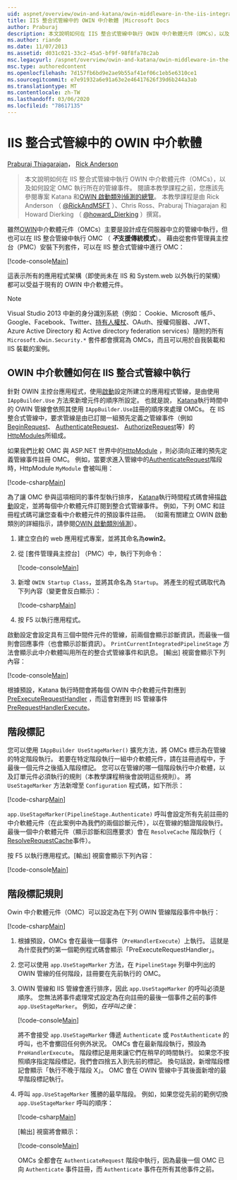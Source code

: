 ```yaml
---
uid: aspnet/overview/owin-and-katana/owin-middleware-in-the-iis-integrated-pipeline
title: IIS 整合式管線中的 OWIN 中介軟體 |Microsoft Docs
author: Praburaj
description: 本文說明如何在 IIS 整合式管線中執行 OWIN 中介軟體元件（OMCs），以及如何設定 OMC 執行所在的管線事件。 您應該 。
ms.author: riande
ms.date: 11/07/2013
ms.assetid: d031c021-33c2-45a5-bf9f-98f8fa78c2ab
msc.legacyurl: /aspnet/overview/owin-and-katana/owin-middleware-in-the-iis-integrated-pipeline
msc.type: authoredcontent
ms.openlocfilehash: 7d157fb6bd9e2ae9b55af41ef06c1eb5e6310ce1
ms.sourcegitcommit: e7e91932a6e91a63e2e46417626f39d6b244a3ab
ms.translationtype: MT
ms.contentlocale: zh-TW
ms.lasthandoff: 03/06/2020
ms.locfileid: "78617135"
---
```

# <a name="owin-middleware-in-the-iis-integrated-pipeline"></a>IIS 整合式管線中的 OWIN 中介軟體

[Praburaj Thiagarajan](https://github.com/Praburaj)， [Rick Anderson](https://twitter.com/RickAndMSFT)

> 本文說明如何在 IIS 整合式管線中執行 OWIN 中介軟體元件（OMCs），以及如何設定 OMC 執行所在的管線事件。 閱讀本教學課程之前，您應該先參閱專案 Katana 和[OWIN 啟動類別偵測](owin-startup-class-detection.md)[的總覽](an-overview-of-project-katana.md)。 本教學課程是由 Rick Anderson （ [@RickAndMSFT](https://twitter.com/#!/RickAndMSFT) ）、Chris Ross、Praburaj Thiagarajan 和 Howard Dierking （ [@howard\_Dierking](https://twitter.com/howard_dierking) ）撰寫。

雖然[OWIN](an-overview-of-project-katana.md)中介軟體元件（OMCs）主要是設計成在伺服器中立的管線中執行，但也可以在 IIS 整合管線中執行 OMC （ ***不*支援傳統模式**）。 藉由從套件管理員主控台（PMC）安裝下列套件，可以在 IIS 整合式管線中進行 OMC：

[!code-console[Main](owin-middleware-in-the-iis-integrated-pipeline/samples/sample1.cmd)]

這表示所有的應用程式架構（即使尚未在 IIS 和 System.web 以外執行的架構）都可以受益于現有的 OWIN 中介軟體元件。 

> [!NOTE]
> Visual Studio 2013 中新的身分識別系統（例如： Cookie、Microsoft 帳戶、Google、Facebook、Twitter、[持有人權杖](http://self-issued.info/docs/draft-ietf-oauth-v2-bearer.html)、OAuth、授權伺服器、JWT、Azure Active Directory 和 Active directory federation services）隨附的所有 `Microsoft.Owin.Security.*` 套件都會撰寫為 OMCs，而且可以用於自我裝載和 IIS 裝載的案例。

## <a name="how-owin-middleware-executes-in-the-iis-integrated-pipeline"></a>OWIN 中介軟體如何在 IIS 整合式管線中執行

針對 OWIN 主控台應用程式，使用[啟動](owin-startup-class-detection.md)設定所建立的應用程式管線，是由使用 `IAppBuilder.Use` 方法來新增元件的順序所設定。 也就是說， [Katana](an-overview-of-project-katana.md)執行時間中的 OWIN 管線會依照其使用 `IAppBuilder.Use`註冊的順序來處理 OMCs。 在 IIS 整合式管線中，要求管線是由已訂閱一組預先定義之管線事件（例如[BeginRequest](https://msdn.microsoft.com/library/system.web.httpapplication.beginrequest.aspx)、 [AuthenticateRequest](https://msdn.microsoft.com/library/system.web.httpapplication.authenticaterequest.aspx)、 [AuthorizeRequest](https://msdn.microsoft.com/library/system.web.httpapplication.authorizerequest.aspx)等）的[HttpModules](https://msdn.microsoft.com/library/ms178468(v=vs.85).aspx)所組成。

如果我們比較 OMC 與 ASP.NET 世界中的[HttpModule](https://msdn.microsoft.com/library/zec9k340(v=vs.85).aspx) ，則必須向正確的預先定義管線事件註冊 OMC。 例如，當要求進入管線中的[AuthenticateRequest](https://msdn.microsoft.com/library/system.web.httpapplication.authenticaterequest.aspx)階段時，HttpModule `MyModule` 會被叫用：

[!code-csharp[Main](owin-middleware-in-the-iis-integrated-pipeline/samples/sample2.cs?highlight=10)]

為了讓 OMC 參與這項相同的事件型執行排序， [Katana](an-overview-of-project-katana.md)執行時間程式碼會掃描[啟動](owin-startup-class-detection.md)設定，並將每個中介軟體元件訂閱到整合式管線事件。 例如，下列 OMC 和註冊程式碼可讓您查看中介軟體元件的預設事件註冊。 （如需有關建立 OWIN 啟動類別的詳細指示，請參閱[OWIN 啟動類別偵測](owin-startup-class-detection.md)）。

1. 建立空白的 web 應用程式專案，並將其命名為**owin2**。
2. 從 [套件管理員主控台] （PMC）中，執行下列命令： 

    [!code-console[Main](owin-middleware-in-the-iis-integrated-pipeline/samples/sample3.cmd)]
3. 新增 `OWIN Startup Class`，並將其命名為 `Startup`。 將產生的程式碼取代為下列內容（變更會反白顯示）：  

    [!code-csharp[Main](owin-middleware-in-the-iis-integrated-pipeline/samples/sample4.cs?highlight=5-7,15-36)]
4. 按 F5 以執行應用程式。

啟動設定會設定具有三個中間件元件的管線，前兩個會顯示診斷資訊，而最後一個則會回應事件（也會顯示診斷資訊）。 `PrintCurrentIntegratedPipelineStage` 方法會顯示此中介軟體叫用所在的整合式管線事件和訊息。 [輸出] 視窗會顯示下列內容：

[!code-console[Main](owin-middleware-in-the-iis-integrated-pipeline/samples/sample5.cmd)]

根據預設，Katana 執行時間會將每個 OWIN 中介軟體元件對應到[PreExecuteRequestHandler](https://msdn.microsoft.com/library/system.web.httpapplication.prerequesthandlerexecute.aspx) ，而這會對應到 IIS 管線事件[PreRequestHandlerExecute](https://msdn.microsoft.com/library/system.web.httpapplication.prerequesthandlerexecute.aspx)。

## <a name="stage-markers"></a>階段標記

您可以使用 `IAppBuilder UseStageMarker()` 擴充方法，將 OMCs 標示為在管線的特定階段執行。 若要在特定階段執行一組中介軟體元件，請在註冊過程中，于最後一個元件之後插入階段標記。 您可以在管線的哪一個階段執行中介軟體，以及訂單元件必須執行的規則（本教學課程稍後會說明這些規則）。 將 `UseStageMarker` 方法新增至 `Configuration` 程式碼，如下所示：

[!code-csharp[Main](owin-middleware-in-the-iis-integrated-pipeline/samples/sample6.cs?highlight=13,19)]

`app.UseStageMarker(PipelineStage.Authenticate)` 呼叫會設定所有先前註冊的中介軟體元件（在此案例中為我們的兩個診斷元件），以在管線的驗證階段執行。 最後一個中介軟體元件（顯示診斷和回應要求）會在 `ResolveCache` 階段執行（ [ResolveRequestCache](https://msdn.microsoft.com/library/system.web.httpapplication.resolverequestcache.aspx)事件）。

按 F5 以執行應用程式。[輸出] 視窗會顯示下列內容：

[!code-console[Main](owin-middleware-in-the-iis-integrated-pipeline/samples/sample7.cmd)]

## <a name="stage-marker-rules"></a>階段標記規則

Owin 中介軟體元件（OMC）可以設定為在下列 OWIN 管線階段事件中執行：

[!code-csharp[Main](owin-middleware-in-the-iis-integrated-pipeline/samples/sample8.cs)]

1. 根據預設，OMCs 會在最後一個事件（`PreHandlerExecute`）上執行。 這就是為什麼我們的第一個範例程式碼會顯示「PreExecuteRequestHandler」。
2. 您可以使用 `app.UseStageMarker` 方法，在 `PipelineStage` 列舉中列出的 OWIN 管線的任何階段，註冊要在先前執行的 OMC。
3. OWIN 管線和 IIS 管線會進行排序，因此 `app.UseStageMarker` 的呼叫必須是順序。 您無法將事件處理常式設定為在向註冊的最後一個事件之前的事件 `app.UseStageMarker`。 例如，*在呼叫之後*：

    [!code-console[Main](owin-middleware-in-the-iis-integrated-pipeline/samples/sample9.cmd)]

   將不會接受 `app.UseStageMarker` 傳遞 `Authenticate` 或 `PostAuthenticate` 的呼叫，也不會擲回任何例外狀況。 OMCs 會在最新階段執行，預設為 `PreHandlerExecute`。 階段標記是用來讓它們在稍早的時間執行。 如果您不按照順序指定階段標記，我們會四捨五入到先前的標記。 換句話說，新增階段標記會顯示「執行不晚于階段 X」。 OMC 會在 OWIN 管線中于其後面新增的最早階段標記執行。
4. 呼叫 `app.UseStageMarker` 獲勝的最早階段。 例如，如果您從先前的範例切換 `app.UseStageMarker` 呼叫的順序：

    [!code-csharp[Main](owin-middleware-in-the-iis-integrated-pipeline/samples/sample10.cs?highlight=13,19)]

   [輸出] 視窗將會顯示： 

    [!code-console[Main](owin-middleware-in-the-iis-integrated-pipeline/samples/sample11.cmd)]

   OMCs 全都會在 `AuthenticateRequest` 階段中執行，因為最後一個 OMC 已向 `Authenticate` 事件註冊，而 `Authenticate` 事件在所有其他事件之前。
